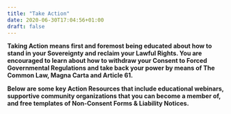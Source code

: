 ```yaml
---
title: "Take Action"
date: 2020-06-30T17:04:56+01:00
draft: false
---
```


**Taking Action means first and foremost being educated about how to stand in your Sovereignty and reclaim your Lawful Rights. You are encouraged to learn about how to withdraw your Consent to Forced Governmental Regulations and take back your power by means of The Common Law, Magna Carta and Article 61.**  

**Below are some key Action Resources that include educational webinars, supportive community organizations that you can become a member of, and free templates of Non-Consent Forms & Liability Notices.**
